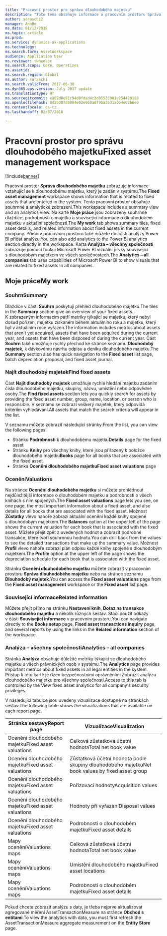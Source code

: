 ```yaml
---
title: "Pracovní prostor pro správu dlouhodobého majetku"
description: "Toto téma obsahuje informace o pracovním prostoru Správa dlouhodobého majetku. Tento pracovní prostor zobrazuje informace vztahující se k dlouhodobému majetku, který je zadán v systému. Obsahuje souhrnné a analytické zobrazení."
author: saraschi2
manager: AnnBe
ms.date: 01/12/2018
ms.topic: article
ms.prod: 
ms.service: dynamics-ax-applications
ms.technology: 
ms.search.form: AssetWorkspace
audience: Application User
ms.reviewer: twheeloc
ms.search.scope: Core, Operations
ms.assetid: 
ms.search.region: Global
ms.author: saraschi
ms.search.validFrom: 2017-06-30
ms.dyn365.ops.version: July 2017 update
ms.translationtype: HT
ms.sourcegitcommit: ea07d8e91c94d9fdad4c2d05533981e254420188
ms.openlocfilehash: 8425387d4004e02e9b8adf9ba3b31a0b4e02b6e9
ms.contentlocale: cs-cz
ms.lasthandoff: 02/07/2018

---
```


# <a name="fixed-asset-management-workspace"></a><span data-ttu-id="56964-105">Pracovní prostor pro správu dlouhodobého majetku</span><span class="sxs-lookup"><span data-stu-id="56964-105">Fixed asset management workspace</span></span>

[!include[banner](../includes/banner.md)]

<span data-ttu-id="56964-106">Pracovní prostor **Správa dlouhodobého majetku** zobrazuje informace vztahující se k dlouhodobému majetku, který je zadán v systému.</span><span class="sxs-lookup"><span data-stu-id="56964-106">The **Fixed asset management** workspace shows information that is related to fixed assets that are entered in the system.</span></span> <span data-ttu-id="56964-107">Tento pracovní prostor obsahuje souhrnné a analytické zobrazení.</span><span class="sxs-lookup"><span data-stu-id="56964-107">This workspace includes a summary view and an analytics view.</span></span> <span data-ttu-id="56964-108">Na kartě **Moje práce** jsou zobrazeny souhrnné dlaždice, podrobnosti o majetku a související informace o dlouhodobém majetku v aktuální společnosti.</span><span class="sxs-lookup"><span data-stu-id="56964-108">The **My work** tab shows summary tiles, fixed asset details, and related information about fixed assets in the current company.</span></span> <span data-ttu-id="56964-109">Přímo v pracovním prostoru také můžete do části analýzy Power BI přidat analýzu.</span><span class="sxs-lookup"><span data-stu-id="56964-109">You can also add analytics to the Power BI analytics section directly in the workspace.</span></span> <span data-ttu-id="56964-110">Karta **Analýza – všechny společnosti** zobrazuje pomocí funkcí Microsoft Power BI vizuální prvky související s dlouhodobým majetkem ve všech společnostech.</span><span class="sxs-lookup"><span data-stu-id="56964-110">The **Analytics – all companies** tab uses capabilities of Microsoft Power BI to show visuals that are related to fixed assets in all companies.</span></span>

## <a name="my-work"></a><span data-ttu-id="56964-111">Moje práce</span><span class="sxs-lookup"><span data-stu-id="56964-111">My work</span></span>

### <a name="summary"></a><span data-ttu-id="56964-112">Souhrn</span><span class="sxs-lookup"><span data-stu-id="56964-112">Summary</span></span>

<span data-ttu-id="56964-113">Dlaždice v části **Souhrn** poskytují přehled dlouhodobého majetku.</span><span class="sxs-lookup"><span data-stu-id="56964-113">The tiles in the **Summary** section give an overview of your fixed assets.</span></span> <span data-ttu-id="56964-114">K zobrazeným informacím patří metriky týkající se majetku, který nebyl dosud pořízen, majetku získaném během aktuálního roku a majetku, který byl v aktuálním roce vyřazen.</span><span class="sxs-lookup"><span data-stu-id="56964-114">The information includes metrics about assets that aren't yet acquired, assets that have been acquired during the current year, and assets that have been disposed of during the current year.</span></span> <span data-ttu-id="56964-115">Část **Souhrn** také umožňuje rychlý přechod ke stránce seznamu **Dlouhodobý majetek**, k dávkovému návrhu odpisu a deníku dlouhodobého majetku.</span><span class="sxs-lookup"><span data-stu-id="56964-115">The **Summary** section also has quick navigation to the **Fixed asset** list page, batch depreciation proposal, and fixed asset journal.</span></span>

### <a name="find-fixed-assets"></a><span data-ttu-id="56964-116">Najít dlouhodobý majetek</span><span class="sxs-lookup"><span data-stu-id="56964-116">Find fixed assets</span></span>

<span data-ttu-id="56964-117">Část **Najít dlouhodobý majetek** umožňuje rychlé hledání majetku zadáním čísla dlouhodobého majetku, skupiny, názvu, umístění nebo odpovědné osoby.</span><span class="sxs-lookup"><span data-stu-id="56964-117">The **Find fixed assets** section lets you quickly search for assets by providing the fixed asset number, group, name, location, or person who is responsible.</span></span> <span data-ttu-id="56964-118">V seznamu se zobrazí veškerý majetek, který odpovídá kritériím vyhledávání.</span><span class="sxs-lookup"><span data-stu-id="56964-118">All assets that match the search criteria will appear in the list.</span></span>

<span data-ttu-id="56964-119">V seznamu můžete zobrazit následující stránky:</span><span class="sxs-lookup"><span data-stu-id="56964-119">From the list, you can view the following pages:</span></span>

 - <span data-ttu-id="56964-120">Stránku **Podrobnosti** k dlouhodobému majetku</span><span class="sxs-lookup"><span data-stu-id="56964-120">**Details** page for the fixed asset</span></span>
 - <span data-ttu-id="56964-121">Stránku **Knihy** pro všechny knihy, které jsou přiřazeny k položce dlouhodobého majetku</span><span class="sxs-lookup"><span data-stu-id="56964-121">**Books** page for all books that are associated with the fixed asset</span></span>
 - <span data-ttu-id="56964-122">Stránka **Ocenění dlouhodobého majetku**</span><span class="sxs-lookup"><span data-stu-id="56964-122">**Fixed asset valuations** page</span></span>

### <a name="valuations"></a><span data-ttu-id="56964-123">Ocenění</span><span class="sxs-lookup"><span data-stu-id="56964-123">Valuations</span></span>

<span data-ttu-id="56964-124">Na stránce **Ocenění dlouhodobého majetku** si můžete prohlédnout nejdůležitější informace o dlouhodobém majetku a podrobnosti o všech knihách s ním spojených.</span><span class="sxs-lookup"><span data-stu-id="56964-124">The **Fixed asset valuations** page lets you see, on one page, the most important information about a fixed asset, and also details for all books that are associated with the fixed asset.</span></span> <span data-ttu-id="56964-125">Možnost **Zůstatky** vlevo nahoře zobrazí aktuální ocenění každé knihy spojené s dlouhodobým majetkem.</span><span class="sxs-lookup"><span data-stu-id="56964-125">The **Balances** option at the upper left of the page shows the current valuation for each book that is associated with the fixed asset.</span></span> <span data-ttu-id="56964-126">Můžete přejít zpět z uvedených hodnot a zobrazit podrobné transakce, které tvoří souhrnnou hodnotu.</span><span class="sxs-lookup"><span data-stu-id="56964-126">You can drill back from the values to see the detailed transactions that make up the summary value.</span></span> <span data-ttu-id="56964-127">Možnost **Profil** vlevo nahoře zobrazí plán odpisu každé knihy spojené s dlouhodobým majetkem.</span><span class="sxs-lookup"><span data-stu-id="56964-127">The **Profile** option at the upper left of the page shows the depreciation schedule for each book that is associated with the fixed asset.</span></span>

<span data-ttu-id="56964-128">Stránku **Ocenění dlouhodobého majetku** můžete zobrazit v pracovním prostoru **Správa dlouhodobého majetku** nebo na stránce seznamu **Dlouhodobý majetek**.</span><span class="sxs-lookup"><span data-stu-id="56964-128">You can access the **Fixed asset valuations** page from the **Fixed asset management** workspace or the **Fixed asset** list page.</span></span>

### <a name="related-information"></a><span data-ttu-id="56964-129">Související informace</span><span class="sxs-lookup"><span data-stu-id="56964-129">Related information</span></span>

<span data-ttu-id="56964-130">Můžete přejít přímo na stránku **Nastavení knih**, **Dotaz na transakce dlouhodobého majetku** a několik různých sestav. Stačí použít odkazy v části **Související informace** v pracovním prostoru.</span><span class="sxs-lookup"><span data-stu-id="56964-130">You can navigate directly to the **Books setup** page, **Fixed asset transactions inquiry** page, and several reports by using the links in the **Related information** section of the workspace.</span></span>

### <a name="analytics--all-companies"></a><span data-ttu-id="56964-131">Analýza – všechny společnosti</span><span class="sxs-lookup"><span data-stu-id="56964-131">Analytics – all companies</span></span>

<span data-ttu-id="56964-132">Stránka **Analýza** obsahuje důležité metriky týkající se dlouhodobého majetku u všech právnických osob v systému.</span><span class="sxs-lookup"><span data-stu-id="56964-132">The **Analytics** page provides important metrics about fixed assets in all legal entities in the system.</span></span> <span data-ttu-id="56964-133">Přístup k této kartě je řízen bezpečnostními oprávněními Zobrazit analýzu dlouhodobého majetku pro všechny společnosti.</span><span class="sxs-lookup"><span data-stu-id="56964-133">Access to this tab is controlled by the View fixed asset analytics for all company's security privileges.</span></span>

<span data-ttu-id="56964-134">V následující tabulce jsou uvedeny vizualizace dostupné na stránkách sestav.</span><span class="sxs-lookup"><span data-stu-id="56964-134">The following table shows the visualizations that are available on each report page.</span></span>

| <span data-ttu-id="56964-135">Stránka sestavy</span><span class="sxs-lookup"><span data-stu-id="56964-135">Report page</span></span>            | <span data-ttu-id="56964-136">Vizualizace</span><span class="sxs-lookup"><span data-stu-id="56964-136">Visualization</span></span>        |
|------------------------|----------------------|
| <span data-ttu-id="56964-137">Ocenění dlouhodobého majetku</span><span class="sxs-lookup"><span data-stu-id="56964-137">Fixed asset valuations</span></span> | <span data-ttu-id="56964-138">Celková zůstatková účetní hodnota</span><span class="sxs-lookup"><span data-stu-id="56964-138">Total net book value</span></span> |
| <span data-ttu-id="56964-139">Ocenění dlouhodobého majetku</span><span class="sxs-lookup"><span data-stu-id="56964-139">Fixed asset valuations</span></span> | <span data-ttu-id="56964-140">Zůstatková účetní hodnota podle skupiny dlouhodobého majetku</span><span class="sxs-lookup"><span data-stu-id="56964-140">Net book values by fixed asset group</span></span> |
| <span data-ttu-id="56964-141">Ocenění dlouhodobého majetku</span><span class="sxs-lookup"><span data-stu-id="56964-141">Fixed asset valuations</span></span> | <span data-ttu-id="56964-142">Pořizovací hodnoty</span><span class="sxs-lookup"><span data-stu-id="56964-142">Acquisition values</span></span> |
| <span data-ttu-id="56964-143">Ocenění dlouhodobého majetku</span><span class="sxs-lookup"><span data-stu-id="56964-143">Fixed asset valuations</span></span> | <span data-ttu-id="56964-144">Hodnoty při vyřazení</span><span class="sxs-lookup"><span data-stu-id="56964-144">Disposal values</span></span> |
| <span data-ttu-id="56964-145">Ocenění dlouhodobého majetku</span><span class="sxs-lookup"><span data-stu-id="56964-145">Fixed asset valuations</span></span> | <span data-ttu-id="56964-146">Podrobnosti o dlouhodobém majetku</span><span class="sxs-lookup"><span data-stu-id="56964-146">Fixed asset details</span></span> |
| <span data-ttu-id="56964-147">Mapy ocenění</span><span class="sxs-lookup"><span data-stu-id="56964-147">Valuations maps</span></span>        | <span data-ttu-id="56964-148">Celková zůstatková účetní hodnota</span><span class="sxs-lookup"><span data-stu-id="56964-148">Total net book value</span></span> |
| <span data-ttu-id="56964-149">Mapy ocenění</span><span class="sxs-lookup"><span data-stu-id="56964-149">Valuations maps</span></span>        | <span data-ttu-id="56964-150">Umístění dlouhodobého majetku</span><span class="sxs-lookup"><span data-stu-id="56964-150">Fixed asset locations</span></span> |
| <span data-ttu-id="56964-151">Mapy ocenění</span><span class="sxs-lookup"><span data-stu-id="56964-151">Valuations maps</span></span>        | <span data-ttu-id="56964-152">Podrobnosti o dlouhodobém majetku</span><span class="sxs-lookup"><span data-stu-id="56964-152">Fixed asset details</span></span> |

<span data-ttu-id="56964-153">Pokud chcete zobrazit analýzu s daty, je třeba nejprve aktualizovat agregované měření AssetTransactionMeasure na stránce **Obchod s entitami**.</span><span class="sxs-lookup"><span data-stu-id="56964-153">To view the analytics with data, you must first refresh the AssetTransactionMeasure aggregate measurement on the **Entity Store** page.</span></span>

